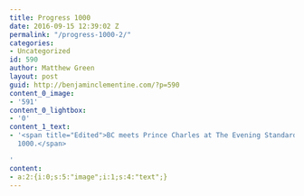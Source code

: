 ```yaml
---
title: Progress 1000
date: 2016-09-15 12:39:02 Z
permalink: "/progress-1000-2/"
categories:
- Uncategorized
id: 590
author: Matthew Green
layout: post
guid: http://benjaminclementine.com/?p=590
content_0_image:
- '591'
content_0_lightbox:
- '0'
content_1_text:
- '<span title="Edited">BC meets Prince Charles at The Evening Standard''s Progress
  1000.</span>

'
content:
- a:2:{i:0;s:5:"image";i:1;s:4:"text";}
---
```


